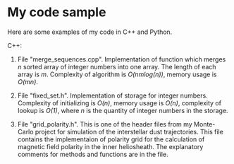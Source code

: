 # My code sample

Here are some examples of my code in C++ and Python. <br />

C++: <br />

1. File "merge_sequences.cpp". Implementation of function which merges *n* sorted array of integer numbers into one array. The length of each array is *m*. Complexity of algorithm is *O(nmlog(n))*, memory usage is *O(mn)*. <br />

2. File "fixed_set.h". Implementation of storage for integer numbers. Complexity of initializing is *O(n)*, memory usage is *O(n)*, complexity of lookup is *O(1)*, where *n* is the quantity of integer numbers in the storage. <br />

3. File "grid_polarity.h". This is one of the header files from my Monte-Carlo project for simulation of the interstellar dust trajectories. This file contains the implementaion of polarity grid for the calculation of magnetic field polarity in the inner heliosheath. The explanatory comments for methods and functions are in the file.
